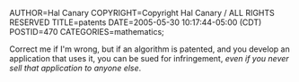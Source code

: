 AUTHOR=Hal Canary
COPYRIGHT=Copyright Hal Canary / ALL RIGHTS RESERVED
TITLE=patents
DATE=2005-05-30 10:17:44-05:00 (CDT)
POSTID=470
CATEGORIES=mathematics;

Correct me if I'm wrong, but if an algorithm is patented, and you develop an application that uses it, you can be sued for infringement, _even if you never sell that application to anyone else_.
